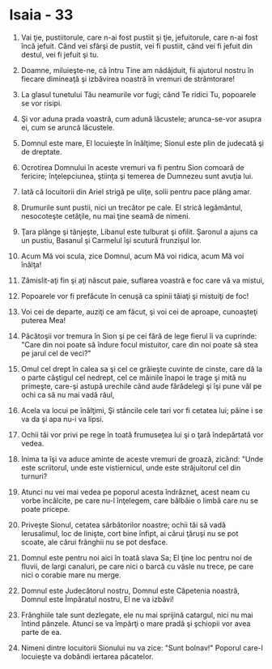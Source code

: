 # Isaia - 33

1. Vai ţie, pustiitorule, care n-ai fost pustiit şi ţie, jefuitorule, care n-ai fost încă jefuit. Când vei sfârşi de pustiit, vei fi pustiit, când vei fi jefuit din destul, vei fi jefuit şi tu.

2. Doamne, miluieşte-ne, că întru Tine am nădăjduit, fii ajutorul nostru în fiecare dimineaţă şi izbăvirea noastră în vremuri de strâmtorare!

3. La glasul tunetului Tău neamurile vor fugi; când Te ridici Tu, popoarele se vor risipi.

4. Şi vor aduna prada voastră, cum adună lăcustele; arunca-se-vor asupra ei, cum se aruncă lăcustele.

5. Domnul este mare, El locuieşte în înălţime; Sionul este plin de judecată şi de dreptate.

6. Ocrotirea Domnului în aceste vremuri va fi pentru Sion comoară de fericire; înţelepciunea, ştiinţa şi temerea de Dumnezeu sunt avuţia lui.

7. Iată că locuitorii din Ariel strigă pe uliţe, solii pentru pace plâng amar.

8. Drumurile sunt pustii, nici un trecător pe cale. El strică legământul, nesocoteşte cetăţile, nu mai ţine seamă de nimeni.

9. Ţara plânge şi tânjeşte, Libanul este tulburat şi ofilit. Şaronul a ajuns ca un pustiu, Basanul şi Carmelul îşi scutură frunzişul lor.

10. Acum Mă voi scula, zice Domnul, acum Mă voi ridica, acum Mă voi înălţa!

11. Zămislit-aţi fin şi aţi născut paie, suflarea voastră e foc care vă va mistui,

12. Popoarele vor fi prefăcute în cenuşă ca spinii tăiaţi şi mistuiţi de foc!

13. Voi cei de departe, auziţi ce am făcut, şi voi cei de aproape, cunoaşteţi puterea Mea!

14. Păcătoşii vor tremura în Sion şi pe cei fără de lege fierul îi va cuprinde: "Care din noi poate să îndure focul mistuitor, care din noi poate să stea pe jarul cel de veci?"

15. Omul cel drept în calea sa şi cel ce grăieşte cuvinte de cinste, care dă la o parte câştigul cel nedrept, cel ce mâinile înapoi le trage şi mită nu primeşte, care-şi astupă urechile când aude fărădelegi şi îşi pune văl pe ochi ca să nu mai vadă răul,

16. Acela va locui pe înălţimi, Şi stâncile cele tari vor fi cetatea lui; pâine i se va da şi apa nu-i va lipsi.

17. Ochii tăi vor privi pe rege în toată frumuseţea lui şi o ţară îndepărtată vor vedea.

18. Inima ta îşi va aduce aminte de aceste vremuri de groază, zicând: "Unde este scriitorul, unde este vistiernicul, unde este străjuitorul cel din turnuri?

19. Atunci nu vei mai vedea pe poporul acesta îndrăzneţ, acest neam cu vorbe încâlcite, pe care nu-l înţelegem, care bâlbâie o limbă care nu se poate pricepe.

20. Priveşte Sionul, cetatea sărbătorilor noastre; ochii tăi să vadă Ierusalimul, loc de linişte, cort bine înfipt, ai cărui ţăruşi nu se pot scoate, ale cărui frânghii nu se pot desface.

21. Domnul este pentru noi aici în toată slava Sa; El ţine loc pentru noi de fluvii, de largi canaluri, pe care nici o barcă cu vâsle nu trece, pe care nici o corabie mare nu merge.

22. Domnul este Judecătorul nostru, Domnul este Căpetenia noastră, Domnul este Împăratul nostru, El ne va izbăvi!

23. Frânghiile tale sunt dezlegate, ele nu mai sprijină catargul, nici nu mai întind pânzele. Atunci se va împărţi o mare pradă şi şchiopii vor avea parte de ea.

24. Nimeni dintre locuitorii Sionului nu va zice: "Sunt bolnav!" Poporul care-l locuieşte va dobândi iertarea păcatelor.

